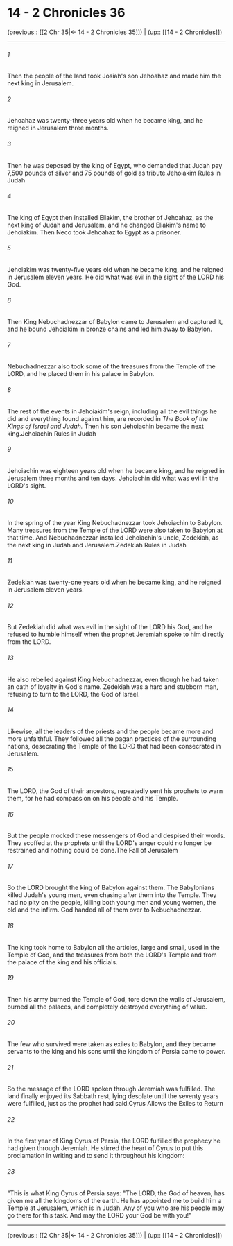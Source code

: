 # 14 - 2 Chronicles 36

(previous:: [[2 Chr 35|← 14 - 2 Chronicles 35]]) | (up:: [[14 - 2 Chronicles]])

***


###### 1 
Then the people of the land took Josiah's son Jehoahaz and made him the next king in Jerusalem. 

###### 2 
Jehoahaz was twenty-three years old when he became king, and he reigned in Jerusalem three months. 

###### 3 
Then he was deposed by the king of Egypt, who demanded that Judah pay 7,500 pounds of silver and 75 pounds of gold as tribute.Jehoiakim Rules in Judah 

###### 4 
The king of Egypt then installed Eliakim, the brother of Jehoahaz, as the next king of Judah and Jerusalem, and he changed Eliakim's name to Jehoiakim. Then Neco took Jehoahaz to Egypt as a prisoner. 

###### 5 
Jehoiakim was twenty-five years old when he became king, and he reigned in Jerusalem eleven years. He did what was evil in the sight of the LORD his God. 

###### 6 
Then King Nebuchadnezzar of Babylon came to Jerusalem and captured it, and he bound Jehoiakim in bronze chains and led him away to Babylon. 

###### 7 
Nebuchadnezzar also took some of the treasures from the Temple of the LORD, and he placed them in his palace in Babylon. 

###### 8 
The rest of the events in Jehoiakim's reign, including all the evil things he did and everything found against him, are recorded in _The Book of the Kings of Israel and Judah._ Then his son Jehoiachin became the next king.Jehoiachin Rules in Judah 

###### 9 
Jehoiachin was eighteen years old when he became king, and he reigned in Jerusalem three months and ten days. Jehoiachin did what was evil in the LORD's sight. 

###### 10 
In the spring of the year King Nebuchadnezzar took Jehoiachin to Babylon. Many treasures from the Temple of the LORD were also taken to Babylon at that time. And Nebuchadnezzar installed Jehoiachin's uncle, Zedekiah, as the next king in Judah and Jerusalem.Zedekiah Rules in Judah 

###### 11 
Zedekiah was twenty-one years old when he became king, and he reigned in Jerusalem eleven years. 

###### 12 
But Zedekiah did what was evil in the sight of the LORD his God, and he refused to humble himself when the prophet Jeremiah spoke to him directly from the LORD. 

###### 13 
He also rebelled against King Nebuchadnezzar, even though he had taken an oath of loyalty in God's name. Zedekiah was a hard and stubborn man, refusing to turn to the LORD, the God of Israel. 

###### 14 
Likewise, all the leaders of the priests and the people became more and more unfaithful. They followed all the pagan practices of the surrounding nations, desecrating the Temple of the LORD that had been consecrated in Jerusalem. 

###### 15 
The LORD, the God of their ancestors, repeatedly sent his prophets to warn them, for he had compassion on his people and his Temple. 

###### 16 
But the people mocked these messengers of God and despised their words. They scoffed at the prophets until the LORD's anger could no longer be restrained and nothing could be done.The Fall of Jerusalem 

###### 17 
So the LORD brought the king of Babylon against them. The Babylonians killed Judah's young men, even chasing after them into the Temple. They had no pity on the people, killing both young men and young women, the old and the infirm. God handed all of them over to Nebuchadnezzar. 

###### 18 
The king took home to Babylon all the articles, large and small, used in the Temple of God, and the treasures from both the LORD's Temple and from the palace of the king and his officials. 

###### 19 
Then his army burned the Temple of God, tore down the walls of Jerusalem, burned all the palaces, and completely destroyed everything of value. 

###### 20 
The few who survived were taken as exiles to Babylon, and they became servants to the king and his sons until the kingdom of Persia came to power. 

###### 21 
So the message of the LORD spoken through Jeremiah was fulfilled. The land finally enjoyed its Sabbath rest, lying desolate until the seventy years were fulfilled, just as the prophet had said.Cyrus Allows the Exiles to Return 

###### 22 
In the first year of King Cyrus of Persia, the LORD fulfilled the prophecy he had given through Jeremiah. He stirred the heart of Cyrus to put this proclamation in writing and to send it throughout his kingdom: 

###### 23 
"This is what King Cyrus of Persia says: "The LORD, the God of heaven, has given me all the kingdoms of the earth. He has appointed me to build him a Temple at Jerusalem, which is in Judah. Any of you who are his people may go there for this task. And may the LORD your God be with you!"

***

(previous:: [[2 Chr 35|← 14 - 2 Chronicles 35]]) | (up:: [[14 - 2 Chronicles]])
